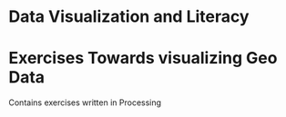 # Data Visualization and Literacy 
# Exercises Towards visualizing Geo Data

Contains exercises written in Processing

